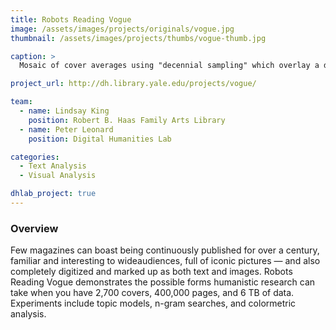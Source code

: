 ```yaml
---
title: Robots Reading Vogue
image: /assets/images/projects/originals/vogue.jpg
thumbnail: /assets/images/projects/thumbs/vogue-thumb.jpg

caption: >
  Mosaic of cover averages using "decennial sampling" which overlay a decade's worth of covers into one view.

project_url: http://dh.library.yale.edu/projects/vogue/

team:
  - name: Lindsay King
    position: Robert B. Haas Family Arts Library
  - name: Peter Leonard
    position: Digital Humanities Lab

categories:
  - Text Analysis
  - Visual Analysis

dhlab_project: true
---
```


### Overview

Few magazines can boast being continuously published for over a century, familiar and interesting to wideaudiences, full of iconic pictures — and also completely digitized and marked up as both text and images. Robots Reading Vogue demonstrates the possible forms humanistic research can take when you have 2,700 covers, 400,000 pages, and 6 TB of data. Experiments include topic models, n-gram searches, and colormetric analysis.